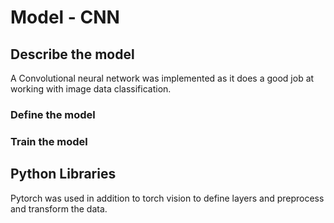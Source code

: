 # Model - CNN

## Describe the model

A Convolutional neural network was implemented as it does a good job at working with image data classification.

### Define the model

### Train the model


## Python Libraries 

Pytorch was used in addition to torch vision to define layers and preprocess and transform the data.
